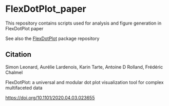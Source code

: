 # FlexDotPlot_paper

This repository contains scripts used for analysis and figure generation in FlexDotPlot paper

See also the [FlexDotPlot](https://github.com/Simon-Leonard/FlexDotPlot) package repository

## **Citation**

Simon Leonard, Aurélie Lardenois, Karin Tarte, Antoine D Rolland, Frédéric Chalmel

FlexDotPlot: a universal and modular dot plot visualization tool for complex multifaceted data

<https://doi.org/10.1101/2020.04.03.023655>

